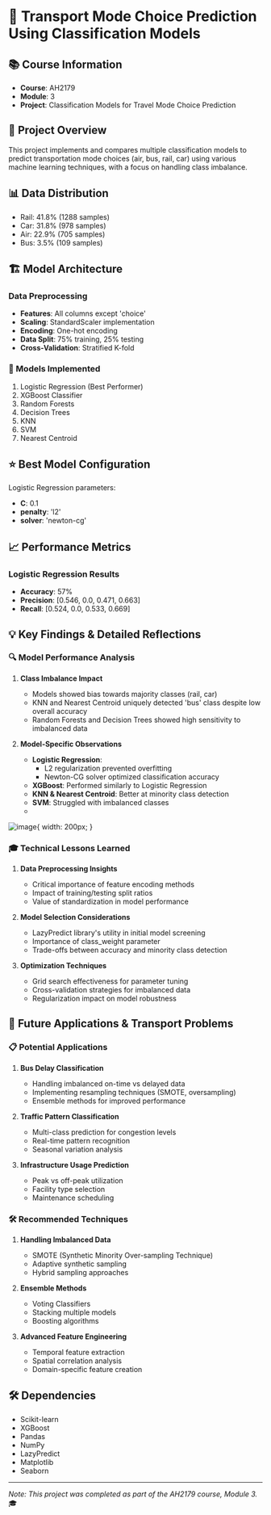 # 🚆 Transport Mode Choice Prediction Using Classification Models

## 📚 Course Information
- **Course**: AH2179
- **Module**: 3
- **Project**: Classification Models for Travel Mode Choice Prediction

## 🎯 Project Overview
This project implements and compares multiple classification models to predict transportation mode choices (air, bus, rail, car) using various machine learning techniques, with a focus on handling class imbalance.

## 📊 Data Distribution
- Rail: 41.8% (1288 samples)
- Car: 31.8% (978 samples)
- Air: 22.9% (705 samples)
- Bus: 3.5% (109 samples)

## 🏗️ Model Architecture
### Data Preprocessing
- **Features**: All columns except 'choice'
- **Scaling**: StandardScaler implementation
- **Encoding**: One-hot encoding
- **Data Split**: 75% training, 25% testing
- **Cross-Validation**: Stratified K-fold

### 🤖 Models Implemented
1. Logistic Regression (Best Performer)
2. XGBoost Classifier
3. Random Forests
4. Decision Trees
5. KNN
6. SVM
7. Nearest Centroid

## ⭐ Best Model Configuration
Logistic Regression parameters:
- **C**: 0.1
- **penalty**: 'l2'
- **solver**: 'newton-cg'

## 📈 Performance Metrics
### Logistic Regression Results
- **Accuracy**: 57%
- **Precision**: [0.546, 0.0, 0.471, 0.663]
- **Recall**: [0.524, 0.0, 0.533, 0.669]

## 💡 Key Findings & Detailed Reflections

### 🔍 Model Performance Analysis
1. **Class Imbalance Impact**
   - Models showed bias towards majority classes (rail, car)
   - KNN and Nearest Centroid uniquely detected 'bus' class despite low overall accuracy
   - Random Forests and Decision Trees showed high sensitivity to imbalanced data

2. **Model-Specific Observations**
   - **Logistic Regression**: 
     - L2 regularization prevented overfitting
     - Newton-CG solver optimized classification accuracy
   - **XGBoost**: Performed similarly to Logistic Regression
   - **KNN & Nearest Centroid**: Better at minority class detection
   - **SVM**: Struggled with imbalanced classes
   - 
![image](https://github.com/user-attachments/assets/62d8da83-2e68-4ee6-a19a-449f30a4a67b){ width: 200px; }


### 🎓 Technical Lessons Learned
1. **Data Preprocessing Insights**
   - Critical importance of feature encoding methods
   - Impact of training/testing split ratios
   - Value of standardization in model performance

2. **Model Selection Considerations**
   - LazyPredict library's utility in initial model screening
   - Importance of class_weight parameter
   - Trade-offs between accuracy and minority class detection

3. **Optimization Techniques**
   - Grid search effectiveness for parameter tuning
   - Cross-validation strategies for imbalanced data
   - Regularization impact on model robustness

## 🔮 Future Applications & Transport Problems

### 📋 Potential Applications
1. **Bus Delay Classification**
   - Handling imbalanced on-time vs delayed data
   - Implementing resampling techniques (SMOTE, oversampling)
   - Ensemble methods for improved performance

2. **Traffic Pattern Classification**
   - Multi-class prediction for congestion levels
   - Real-time pattern recognition
   - Seasonal variation analysis

3. **Infrastructure Usage Prediction**
   - Peak vs off-peak utilization
   - Facility type selection
   - Maintenance scheduling

### 🛠️ Recommended Techniques
1. **Handling Imbalanced Data**
   - SMOTE (Synthetic Minority Over-sampling Technique)
   - Adaptive synthetic sampling
   - Hybrid sampling approaches

2. **Ensemble Methods**
   - Voting Classifiers
   - Stacking multiple models
   - Boosting algorithms

3. **Advanced Feature Engineering**
   - Temporal feature extraction
   - Spatial correlation analysis
   - Domain-specific feature creation

## 🛠️ Dependencies
- Scikit-learn
- XGBoost
- Pandas
- NumPy
- LazyPredict
- Matplotlib
- Seaborn

---
*Note: This project was completed as part of the AH2179 course, Module 3.* 🎓
